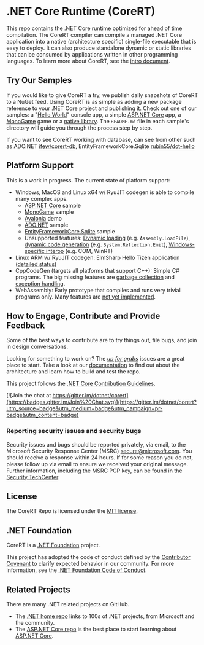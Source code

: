 # .NET Core Runtime (CoreRT)
This repo contains the .NET Core runtime optimized for ahead of time compilation. The CoreRT compiler can compile a managed .NET Core application into a native (architecture specific) single-file executable that is easy to deploy. It can also produce standalone dynamic or static libraries that can be consumed by applications written in other programming languages. To learn more about CoreRT, see the [intro document](Documentation/intro-to-corert.md).

## Try Our Samples

If you would like to give CoreRT a try, we publish daily snapshots of CoreRT to a NuGet feed. Using CoreRT is as simple as adding a new package reference to your .NET Core project and publishing it. Check out one of our samples: a "[Hello World](samples/HelloWorld)" console app, a simple [ASP.NET Core](samples/WebApi/) app, a [MonoGame](samples/MonoGame/) game or a [native library](samples/NativeLibrary). The `README.md` file in each sample's directory will guide you through the process step by step.

If you want to see CoreRT working with database, can see from other such as ADO.NET [ifew/corert-db](https://github.com/ifew/corert-db), EntityFrameworkCore.Sqlite [rubin55/dot-hello](https://github.com/rubin55/dot-hello)

## Platform Support

This is a work in progress. The current state of platform support:
- Windows, MacOS and Linux x64 w/ RyuJIT codegen is able to compile many complex apps.
   - [ASP.NET Core](samples/WebApi/) sample
   - [MonoGame](samples/MonoGame/) sample
   - [Avalonia](https://www.youtube.com/watch?v=iaC67CUmEXs) demo
   - [ADO.NET](https://github.com/ifew/corert-db) sample
   - [EntityFrameworkCore.Sqlite](https://github.com/rubin55/dot-hello) sample 
   - Unsupported features: [Dynamic loading](https://github.com/dotnet/corert/issues/6949) (e.g. `Assembly.LoadFile`), [dynamic code generation](https://github.com/dotnet/corert/issues/5011) (e.g. `System.Reflection.Emit`), [Windows-specific interop](https://github.com/dotnet/corert/issues/4219) (e.g. COM, WinRT)
- Linux ARM w/ RyuJIT codegen: ElmSharp Hello Tizen application ([detailed status](https://github.com/dotnet/corert/issues/4856))
- CppCodeGen (targets all platforms that support C++): Simple C# programs. The big missing features are [garbage collection](https://github.com/dotnet/corert/issues/2033) and [exception handling](https://github.com/dotnet/corert/issues/910).
- WebAssembly: Early prototype that compiles and runs very trivial programs only. Many features are [not yet implemented](https://github.com/dotnet/corert/issues?q=is%3Aissue+is%3Aopen+label%3Aarch-wasm).

## How to Engage, Contribute and Provide Feedback
Some of the best ways to contribute are to try things out, file bugs, and join in design conversations.

Looking for something to work on? The [_up for grabs_](https://github.com/dotnet/corert/labels/up-for-grabs) issues are a great place to start. Take a look at our [documentation](Documentation) to find out about the architecture and learn how to build and test the repo.

This project follows the [.NET Core Contribution Guidelines](https://github.com/dotnet/coreclr/blob/master/Documentation/project-docs/contributing.md).

[![Join the chat at https://gitter.im/dotnet/corert](https://badges.gitter.im/Join%20Chat.svg)](https://gitter.im/dotnet/corert?utm_source=badge&utm_medium=badge&utm_campaign=pr-badge&utm_content=badge)

### Reporting security issues and security bugs

Security issues and bugs should be reported privately, via email, to the
Microsoft Security Response Center (MSRC) <secure@microsoft.com>. You should
receive a response within 24 hours. If for some reason you do not, please follow
up via email to ensure we received your original message. Further information,
including the MSRC PGP key, can be found in the
[Security TechCenter](https://technet.microsoft.com/en-us/security/ff852094.aspx).

## License
The CoreRT Repo is licensed under the [MIT license](https://github.com/dotnet/corert/blob/master/LICENSE.TXT).

## .NET Foundation
CoreRT is a [.NET Foundation](http://www.dotnetfoundation.org/projects) project.

This project has adopted the code of conduct defined by the [Contributor Covenant](http://contributor-covenant.org/) to clarify expected behavior in our community. For more information, see the [.NET Foundation Code of Conduct](http://www.dotnetfoundation.org/code-of-conduct).

## Related Projects
There are many .NET related projects on GitHub.
- The [.NET home repo](https://github.com/Microsoft/dotnet) links to 100s of .NET projects, from Microsoft and the community.
- The [ASP.NET Core repo](https://github.com/aspnet/AspNetCore) is the best place to start learning about [ASP.NET Core](http://www.asp.net).
